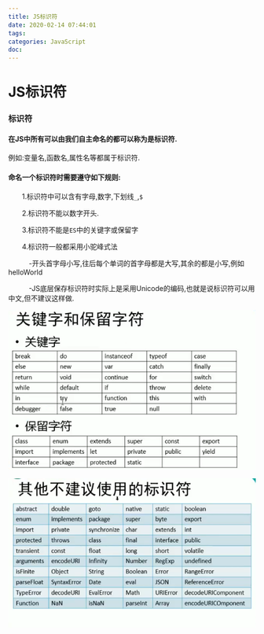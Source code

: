 ```yaml
---
title: JS标识符
date: 2020-02-14 07:44:01
tags:
categories: JavaScript
doc:
---
```


# JS标识符

### 标识符

#### 在JS中所有可以由我们自主命名的都可以称为是标识符.

例如:变量名,函数名,属性名等都属于标识符.

#### 命名一个标识符时需要遵守如下规则:

&emsp;&emsp;1.标识符中可以含有字母,数字,下划线`_`,`$`

&emsp;&emsp;2.标识符不能以数字开头.

&emsp;&emsp;3.标识符不能是`ES`中的关键字或保留字

&emsp;&emsp;4.标识符一般都采用小驼峰式法

&emsp;&emsp;&emsp;-开头首字母小写,往后每个单词的首字母都是大写,其余的都是小写,例如helloWorld

&emsp;&emsp;&emsp;-JS底层保存标识符时实际上是采用Unicode的编码,也就是说标识符可以用中文,但不建议这样做.

![1581637707599](/images/javawz/1581637707599-1581637727579.png)

![1581637799810](/images/javawz/1581637799810-1581637805000.png)

